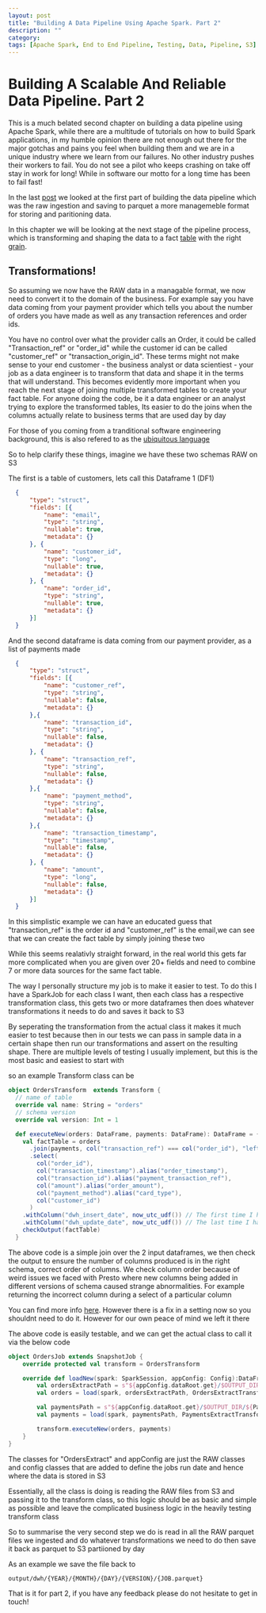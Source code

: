 ```yaml
---
layout: post
title: "Building A Data Pipeline Using Apache Spark. Part 2"
description: ""
category:
tags: [Apache Spark, End to End Pipeline, Testing, Data, Pipeline, S3]
---
```


# Building A Scalable And Reliable Data Pipeline. Part 2

This is a much belated second chapter on building a data pipeline using Apache Spark, while there are a multitude of tutorials on how to build Spark applications, in my humble opinion there are not enough out there for the major gotchas and pains you feel when building them and we are in a unique industry where we learn from our failures. No other industry pushes their workers to fail. You do not see a pilot who keeps crashing on take off stay in work for long! While in software our motto for a long time has been to fail fast! 

In the last [post](https://samelamin.github.io/2017/04/27/Building-A-Datapipeline-part1/) we looked at the first part of building the data pipeline which was the raw ingestion and saving to parquet a more managemeble format for storing and paritioning data. 


In this chapter we will be looking at the next stage of the pipeline process, which is transforming and shaping the data to a fact [table](https://en.wikipedia.org/wiki/Fact_table) with the right [grain](https://www.ibm.com/support/knowledgecenter/en/SS9UM9_8.5.0/com.ibm.datatools.dimensional.ui.doc/topics/c_dm_design_cycle_2_idgrain.html). 


## Transformations!
So assuming we now have the RAW data in a managable format, we now need to convert it to the domain of the business. For example say you have data coming from your payment provider which tells you about the number of orders you have made as well as any transaction references and order ids. 

You have no control over what the provider calls an Order, it could be called "Transaction_ref" or "order_id" while the customer id can be called "customer_ref" or "transaction_origin_id". These terms might not make sense to your end customer - the business analyst or data scientiest - your job as a data engineer is to transform that data and shape it in the terms that will understand. This becomes evidently more important when you reach the next stage of joining multiple transformed tables to create your fact table. For anyone doing the code, be it a data engineer or an analyst trying to explore the transformed tables, Its easier to do the joins when the columns actually relate to business terms that are used day by day

For those of you coming from a tranditional software engineering background, this is also refered to as the [ubiquitous language](https://martinfowler.com/bliki/UbiquitousLanguage.html)



So to help clarify these things, imagine we have these two schemas RAW on S3


The first is a table of customers, lets call this Dataframe 1 (DF1)


  ```json
	{
		"type": "struct",
		"fields": [{
			"name": "email",
			"type": "string",
			"nullable": true,
			"metadata": {}
		}, {
			"name": "customer_id",
			"type": "long",
			"nullable": true,
			"metadata": {}
		}, {
			"name": "order_id",
			"type": "string",
			"nullable": true,
			"metadata": {}
		}]
	}
 ``` 
 
 And the second dataframe is data coming from our payment provider, as a list of payments made
 
 
 
  ```json
	{
		"type": "struct",
		"fields": [{
			"name": "customer_ref",
			"type": "string",
			"nullable": false,
			"metadata": {}
		},{
			"name": "transaction_id",
			"type": "string",
			"nullable": false,
			"metadata": {}
		}, {
			"name": "transaction_ref",
			"type": "string",
			"nullable": false,
			"metadata": {}
		},{
			"name": "payment_method",
			"type": "string",
			"nullable": false,
			"metadata": {}
		},{
			"name": "transaction_timestamp",
			"type": "timestamp",
			"nullable": false,
			"metadata": {}
		}, {
			"name": "amount",
			"type": "long",
			"nullable": false,
			"metadata": {}
		}]
	}
 ``` 



In this simplistic example we can have an educated guess that "transaction_ref" is the order id and "customer_ref" is the email,we can see that we can create the fact table by simply joining these two

While this seems realativly straight forward, in the real world this gets far more complicated when you are given over 20+ fields and need to combine 7 or more data sources for the same fact table.




The way I personally structure my job is to make it easier to test. To do this I have a SparkJob for each class I want, then each class has a respective transformation class, this gets two or more dataframes then does whatever transformations it needs to do and saves it back to S3

By seperating the transformation from the actual class it makes it much easier to test because then in our tests we can pass in sample data in a certain shape then run our transformations and assert on the resulting shape. There are multiple levels of testing I usually implement, but this is the most basic and easiest to start with


so an example Transform class can be


```scala
object OrdersTransform  extends Transform {
  // name of table
  override val name: String = "orders"
  // schema version
  override val version: Int = 1

  def executeNew(orders: DataFrame, payments: DataFrame): DataFrame = {
    val factTable = orders
      .join(payments, col("transaction_ref") === col("order_id"), "left_outer") // Equi-join
      .select(
        col("order_id"),
        col("transaction_timestamp").alias("order_timestamp"),
        col("transaction_id").alias("payment_transaction_ref"),
        col("amount").alias("order_amount"),
        col("payment_method").alias("card_type"),
        col("customer_id")
      )
    .withColumn("dwh_insert_date", now_utc_udf()) // The first time I have seen this row
    .withColumn("dwh_update_date", now_utc_udf()) // The last time I have updated this row
    checkOutput(factTable)
  }
```

The above code is a simple join over the 2 input dataframes, we then check the output to ensure the number of columns produced is in the right schema, correct order of columns. We check column order because of weird issues we faced with Presto where new columns being added in different versions of schema caused strange abnormalities. For example returning the incorrect column during a select of a particular column

You can find more info [here](https://github.com/prestodb/presto/issues/8911). However there is a fix in a setting now so you shouldnt need to do it. However for our own peace of mind we left it there



The above code is easily testable, and we can get the actual class to call it via the below code

```scala
object OrdersJob extends SnapshotJob {
    override protected val transform = OrdersTransform

    override def loadNew(spark: SparkSession, appConfig: Config):DataFrame = {
        val ordersExtractPath = s"${appConfig.dataRoot.get}/$OUTPUT_DIR/${OrdersExtract.namePath}/${appConfig.runDatePath}"
        val orders = load(spark, ordersExtractPath, OrdersExtractTransform.version)

        val paymentsPath = s"${appConfig.dataRoot.get}/$OUTPUT_DIR/${PaymentsExtract.namePath}/${appConfig.runDatePath}"
        val payments = load(spark, paymentsPath, PaymentsExtractTransform.version)

        transform.executeNew(orders, payments)
    }
}

```
The classes for "OrdersExtract" and appConfig are just the RAW classes and config classes that are added to define the jobs run date and hence where the data is stored in S3

Essentially, all the class is doing is reading the RAW files from S3 and passing it to the transform class, so this logic should be as basic and simple as possible and leave the complicated business logic in the heavily testing transform class

 So to summarise the very second step we do is read in all the RAW parquet files we ingested and do whatever transformations we need to do then save it back as parquet to S3 partiioned by day
 
 As an example we save the file back to 
 
 `output/dwh/{YEAR}/{MONTH}/{DAY}/{VERSION}/{JOB.parquet}`
 
 That is it for part 2, if you have any feedback please do not hesitate to get in touch! 
